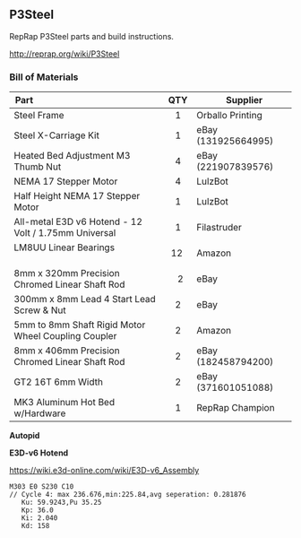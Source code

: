 P3Steel
---
RepRap P3Steel parts and build instructions.

http://reprap.org/wiki/P3Steel

### Bill of Materials

| Part                                                     |  QTY  |        Supplier        | 
|----------------------------------------------------------|:-----:|------------------------|
| Steel Frame                                              |   1   | Orballo Printing       | 
| Steel X-Carriage Kit                                     |   1   | eBay (131925664995)    |    
| Heated Bed Adjustment M3 Thumb Nut                       |   4   | eBay (221907839576)    | 
| NEMA 17 Stepper Motor                                    |   4   | LulzBot                |
| Half Height NEMA 17 Stepper Motor                        |   1   | LulzBot                |
| All-metal E3D v6 Hotend - 12 Volt / 1.75mm Universal     |   1   | Filastruder            |       
| LM8UU Linear Bearings                                    |   12  | Amazon                 |  
| 8mm x 320mm Precision Chromed Linear Shaft Rod           |   2   | eBay                   |
| 300mm x 8mm Lead 4 Start Lead Screw & Nut                |   2   | eBay                   |
| 5mm to 8mm Shaft Rigid Motor Wheel Coupling Coupler      |   2   | Amazon                 |
| 8mm x 406mm Precision Chromed Linear Shaft Rod           |   2   | eBay (182458794200)    |
| GT2 16T 6mm Width                                        |   2   | eBay (371601051088)    |
| MK3 Aluminum Hot Bed w/Hardware                          |   1   | RepRap Champion        |


**Autopid**

**E3D-v6 Hotend**

https://wiki.e3d-online.com/wiki/E3D-v6_Assembly

```shell
M303 E0 S230 C10
// Cycle 4: max 236.676,min:225.84,avg seperation: 0.281876
   Ku: 59.9243,Pu 35.25
   Kp: 36.0
   Ki: 2.040
   Kd: 158
```
